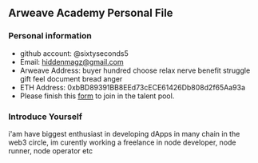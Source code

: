 ## Arweave Academy Personal File

### Personal information

- github account: @sixtyseconds5
- Email: hiddenmagz@gmail.com
- Arweave Address: buyer hundred choose relax nerve benefit struggle gift feel document bread anger
- ETH Address: 0xbBD89391BB8EEd73cECE61426Db808d2f65Aa93a
- Please finish this [form](https://docs.google.com/forms/d/e/1FAIpQLSfWA5fIIcBgmRppm3jNz5vmf9Mai_QMVil-2pO4r7YKn_Zhtw/viewform?usp=sf_link) to join in the talent pool.

### Introduce Yourself
 i'am have biggest enthusiast in developing dApps in many chain in the web3 circle, im curently working a freelance in node developer, node runner, node operator etc
